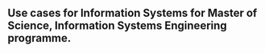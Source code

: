 ## Use cases for Information Systems for Master of Science, Information Systems Engineering programme.
